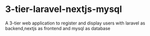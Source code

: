 # 3-tier-laravel-nextjs-mysql
A 3-tier web application  to register and display users with laravel as backend,nextjs as frontend and mysql as database
